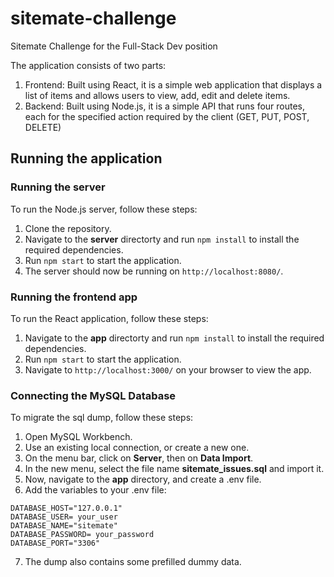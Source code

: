 # sitemate-challenge

Sitemate Challenge for the Full-Stack Dev position

The application consists of two parts:

1. Frontend: Built using React, it is a simple web application that displays a list of
   items and allows users to view, add, edit and delete items.
2. Backend: Built using Node.js, it is a simple API that runs four routes, each for the specified action required by the client (GET, PUT, POST, DELETE)

## Running the application

### Running the server

To run the Node.js server, follow these steps:

1. Clone the repository.
2. Navigate to the **server** directorty and run `npm install` to install the required dependencies.
3. Run `npm start` to start the application.
4. The server should now be running on `http://localhost:8080/`.

### Running the frontend app

To run the React application, follow these steps:

1. Navigate to the **app** directorty and run `npm install` to install the required dependencies.
2. Run `npm start` to start the application.
3. Navigate to `http://localhost:3000/` on your browser to view the app.

### Connecting the MySQL Database

To migrate the sql dump, follow these steps:

1. Open MySQL Workbench.
2. Use an existing local connection, or create a new one.
3. On the menu bar, click on **Server**, then on **Data Import**.
4. In the new menu, select the file name **sitemate_issues.sql** and import it.
5. Now, navigate to the **app** directory, and create a .env file.
6. Add the variables to your .env file:

```
DATABASE_HOST="127.0.0.1"
DATABASE_USER= your_user
DATABASE_NAME="sitemate"
DATABASE_PASSWORD= your_password
DATABASE_PORT="3306"
```

7. The dump also contains some prefilled dummy data.
